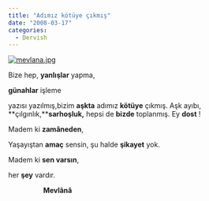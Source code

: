 ```yaml
---
title: "Adımız kötüye çıkmış"
date: "2008-03-17"
categories: 
  - Dervish
---
```


[![mevlana.jpg](/uploads/2008/03/mevlana-6.jpg)](/uploads/2008/03/mevlana-6.jpg "mevlana.jpg")

Bize hep, **yanlışlar** yapma,

**günahlar** işleme

yazısı yazılmış,bizim **aşkta** adımız **kötüye** çıkmış. Aşk ayıbı, **çılgınlık,****sarhoşluk,** hepsi de **bizde** toplanmış. Ey **dost** !

Madem ki **zamâneden**,

Yaşayıştan **amaç** sensin, şu halde **şikayet** yok.

Madem ki **sen varsın**,

her **şey** vardır.

                  **Mevlânâ**
